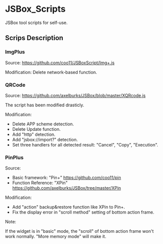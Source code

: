 # JSBox_Scripts

JSBox tool scripts for self-use.

## Scrips Description

### ImgPlus

Source: <https://github.com/coo11/JSBoxScript/Img+.js>

Modification: Delete network-based function.

### QRCode

Source: <https://github.com/axelburks/JSBox/blob/master/XQRcode.js>

The script has been modified drasticly.

Modification:

+ Delete APP scheme detection.
+ Delete Update function.
+ Add "http" detection.
+ Add "jsbox://import?" detection.
+ Set three handlers for all detected result: "Cancel", "Copy", "Execution".

### PinPlus

Source:

+ Basic framework: "Pin+" <https://github.com/coo11/pin>
+ Function Reference: "XPin" <https://github.com/axelburks/JSBox/tree/master/XPin>

Modification:

+ Add "action" backup&restore function like XPin to Pin+.
+ Fix the display error in "scroll method" setting of bottom action frame.

Note:

If the widget is in "basic" mode, the "scroll" of bottom action frame won't work normally. "More memory mode" will make it.

